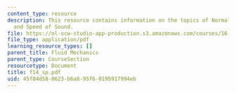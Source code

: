 ```yaml
---
content_type: resource
description: This resource contains information on the topics of Normal Shock Waves
  and Speed of Sound.
file: https://ol-ocw-studio-app-production.s3.amazonaws.com/courses/16-01-unified-engineering-i-ii-iii-iv-fall-2005-spring-2006/45f84d580623b6a895f60195917994eb_f14_sp.pdf
file_type: application/pdf
learning_resource_types: []
parent_title: Fluid Mechanics
parent_type: CourseSection
resourcetype: Document
title: f14_sp.pdf
uid: 45f84d58-0623-b6a8-95f6-0195917994eb
---
```

